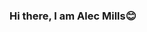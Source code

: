 ### Hi there, I am Alec Mills😊

<!--
**alecmills/alecmills** is a ✨ _special_ ✨ repository because its `README.md` (this file) appears on your GitHub profile.

- 🔭 I’m currently a student at the University of Kansas
- 🌱 I’m currently studying Software Engineering
- 💬 Ask me about: Chess, Sports, Snowboarding, or anyhting adventurous!
- 📫 How to reach me: alecmills34@gmail.com
-->

